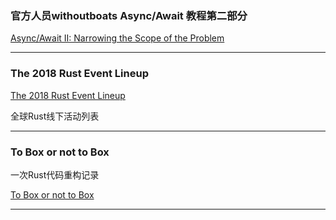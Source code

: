 ### 官方人员withoutboats Async/Await 教程第二部分


[Async/Await II: Narrowing the Scope of the Problem](https://boats.gitlab.io/blog/post/2018-01-30-async-ii-narrowing-the-scope/)

---


### The 2018 Rust Event Lineup

[The 2018 Rust Event Lineup ](https://blog.rust-lang.org/2018/01/31/The-2018-Rust-Event-Lineup.html)

全球Rust线下活动列表

---

### To Box or not to Box  

一次Rust代码重构记录

[To Box or not to Box  ](https://medium.com/@KevinHoffman/to-box-or-not-to-box-my-first-real-rust-refactor-db467119c4c7)

---
